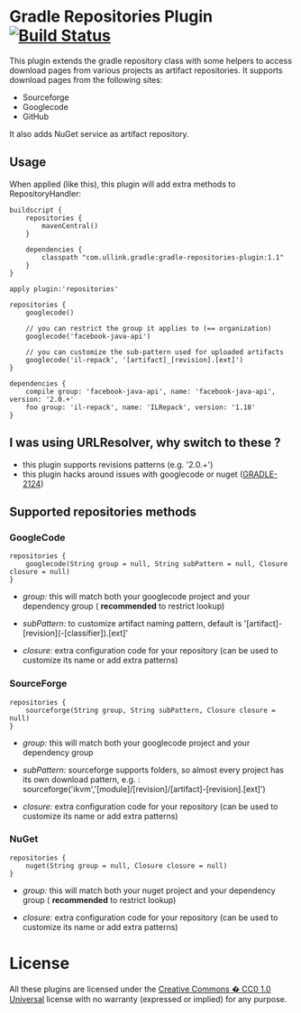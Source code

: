 # Gradle Repositories Plugin [![Build Status](https://buildhive.cloudbees.com/job/Ullink/job/gradle-repositories-plugin/badge/icon)](https://buildhive.cloudbees.com/job/gluck/job/gradle-repositories-plugin/)

This plugin extends the gradle repository class with some helpers to access download pages from various projects as artifact repositories.
It supports download pages from the following sites:
- Sourceforge
- Googlecode
- GitHub

It also adds NuGet service as artifact repository.

## Usage

When applied (like this), this plugin will add extra methods to RepositoryHandler:

    buildscript {
        repositories {
            mavenCentral()
        }
    
        dependencies {
            classpath "com.ullink.gradle:gradle-repositories-plugin:1.1"
        }
    }
    
    apply plugin:'repositories'
    
    repositories {
        googlecode()
        
        // you can restrict the group it applies to (== organization)
        googlecode('facebook-java-api')
        
        // you can customize the sub-pattern used for uploaded artifacts
        googlecode('il-repack', '[artifact]_[revision].[ext]')
    }
    
    dependencies {
        compile group: 'facebook-java-api', name: 'facebook-java-api', version: '2.0.+'
        foo group: 'il-repack', name: 'ILRepack', version: '1.18'
    }

## I was using URLResolver, why switch to these ?

- this plugin supports revisions patterns (e.g. '2.0.+')
- this plugin hacks around issues with googlecode or nuget ([GRADLE-2124](http://issues.gradle.org/browse/GRADLE-2124))


## Supported repositories methods

### GoogleCode

    repositories {
        googlecode(String group = null, String subPattern = null, Closure closure = null)
    }
    
- *group:* this will match both your googlecode project and your dependency group ( **recommended** to restrict lookup)

- *subPattern:* to customize artifact naming pattern, default is '\[artifact]-\[revision](-\[classifier]).\[ext]'

- *closure:* extra configuration code for your repository (can be used to customize its name or add extra patterns)

### SourceForge

    repositories {
        sourceforge(String group, String subPattern, Closure closure = null)
    }
   
- *group:* this will match both your googlecode project and your dependency group

- *subPattern:* sourceforge supports folders, so almost every project has its own download pattern, e.g. :
    sourceforge('ikvm','[module]/[revision]/[artifact]-[revision].[ext]')

- *closure:* extra configuration code for your repository (can be used to customize its name or add extra patterns)
    
### NuGet
    
    repositories {
        nuget(String group = null, Closure closure = null)
    }

- *group:* this will match both your nuget project and your dependency group ( **recommended** to restrict lookup)

- *closure:* extra configuration code for your repository (can be used to customize its name or add extra patterns)


# License

All these plugins are licensed under the [Creative Commons � CC0 1.0 Universal](http://creativecommons.org/publicdomain/zero/1.0/) license with no warranty (expressed or implied) for any purpose.

